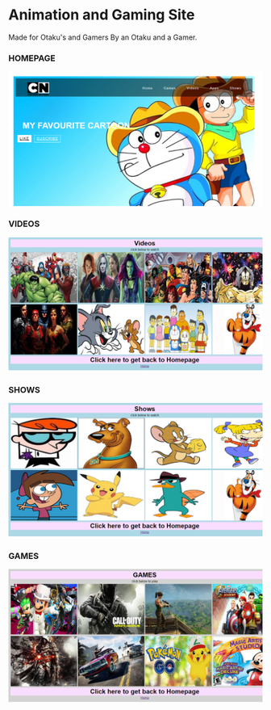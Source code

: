 <html>
  <h1>Animation and Gaming Site</h1>
  <p>Made for Otaku's and Gamers By an Otaku and a Gamer.</p>
  <h3>HOMEPAGE</h3
    <br>
    <img src="https://github.com/devb113/dora/blob/master/dora-master/screenshots/index.html.png">
    <h3>VIDEOS</h3
    <br>
    <img src="https://github.com/devb113/dora/blob/master/dora-master/screenshots/videos.html.png">
        <h3>SHOWS</h3
    <br>
    <img src="https://github.com/devb113/dora/blob/master/dora-master/screenshots/shows.html.png">
            <h3>GAMES</h3
    <br>
    <img src="https://github.com/devb113/dora/blob/master/dora-master/screenshots/games.html.png">
              </html>
